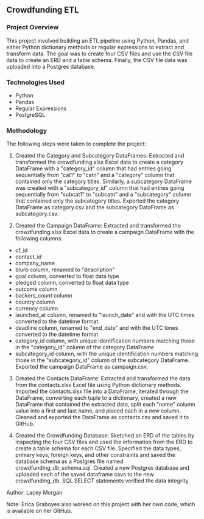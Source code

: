 ## Crowdfunding ETL

### Project Overview
This project involved building an ETL pipeline using Python, Pandas, and either Python dictionary methods or regular expressions to extract and transform data. The goal was to create four CSV files and use the CSV file data to create an ERD and a table schema. Finally, the CSV file data was uploaded into a Postgres database.

### Technologies Used
- Python
- Pandas
- Regular Expressions
- PostgreSQL

### Methodology
The following steps were taken to complete the project:

1. Created the Category and Subcategory DataFrames: Extracted and transformed the crowdfunding.xlsx Excel data to create a category DataFrame with a "category_id" column that had entries going sequentially from "cat1" to "catn" and a "category" column that contained only the category titles. Similarly, a subcategory DataFrame was created with a "subcategory_id" column that had entries going sequentially from "subcat1" to "subcatn" and a "subcategory" column that contained only the subcategory titles. Exported the category DataFrame as category.csv and the subcategory DataFrame as subcategory.csv.

2. Created the Campaign DataFrame: Extracted and transformed the crowdfunding.xlsx Excel data to create a campaign DataFrame with the following columns:
  - cf_id
  - contact_id
  - company_name
  - blurb column, renamed to "description"
  - goal column, converted to float data type
  - pledged column, converted to float data type
  - outcome column
  - backers_count column
  - country column
  - currency column
  - launched_at column, renamed to "launch_date" and with the UTC times converted to the datetime format
  - deadline column, renamed to "end_date" and with the UTC times converted to the datetime format
  - category_id column, with unique identification numbers matching those in the "category_id" column of the category DataFrame
  - subcategory_id column, with the unique identification numbers matching those in the "subcategory_id" column of the subcategory DataFrame. Exported the campaign DataFrame as campaign.csv.

3. Created the Contacts DataFrame: Extracted and transformed the data from the contacts.xlsx Excel file using Python dictionary methods. Imported the contacts.xlsx file into a DataFrame, iterated through the DataFrame, converting each tuple to a dictionary, created a new DataFrame that contained the extracted data, split each "name" column value into a first and last name, and placed each in a new column. Cleaned and exported the DataFrame as contacts.csv and saved it to GitHub.

4. Created the Crowdfunding Database: Sketched an ERD of the tables by inspecting the four CSV files and used the information from the ERD to create a table schema for each CSV file. Specified the data types, primary keys, foreign keys, and other constraints and saved the database schema as a Postgres file named crowdfunding_db_schema.sql. Created a new Postgres database and uploaded each of the saved dataframe csvs to the new crowdfunding_db. SQL SELECT statements verified the data integrity.

Author: Lacey Morgan

Note: Erica Graboyes also worked on this project with her own code, which is available on her GitHub.
